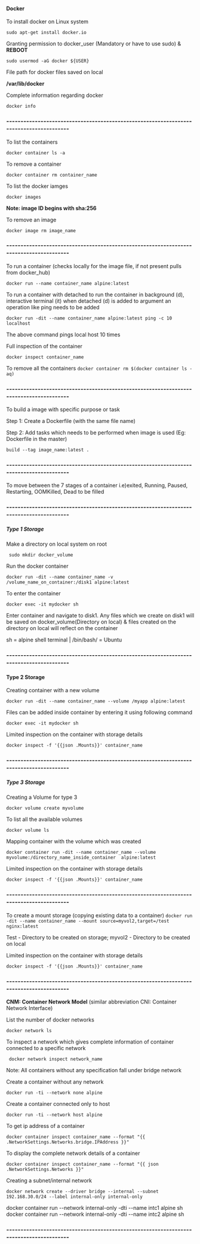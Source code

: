 #### Docker

To install docker on Linux system

``` sudo apt-get install docker.io ```

Granting permission to docker_user (Mandatory or have to use sudo) & **REBOOT**

``` sudo usermod -aG docker ${USER} ```

File path for docker files saved on local

**/var/lib/docker**

Complete information regarding docker

``` docker info ```

### ---------------------------------------------------------------------------------------
To list the containers

``` docker container ls -a ```

To remove a container

``` docker container rm container_name ```

To list the docker iamges

``` docker images ```

**Note: image ID begins with sha:256**

To remove an image

``` docker image rm image_name ```
### ---------------------------------------------------------------------------------------
To run a container (checks locally for the image file, if not present pulls from docker_hub)
 
 ``` docker run --name container_name alpine:latest ```
 
 To run a container with detached to run the container in background (d), interactive terminal (it)
 when detached (d) is added to argument an operation like ping needs to be added

``` docker run -dit --name container_name alpine:latest ping -c 10 localhost ```

The above command pings local host 10 times

Full inspection of the container

 ``` docker inspect container_name ```
 
 To remove all the containers
 ``` docker container rm $(docker container ls -aq) ```
### ---------------------------------------------------------------------------------------
To build a image with specific purpose or task

Step 1: Create a Dockerfile (with the same file name)

Step 2: Add tasks which needs to be performed when image is used (Eg: Dockerfile in the master)

``` build --tag image_name:latest . ```

### ---------------------------------------------------------------------------------------
To move between the 7 stages of a container i.e)exited, Running, Paused, Restarting, OOMKilled, Dead
to be filled
### ---------------------------------------------------------------------------------------


##### Type 1 Storage
Make a directory on local system on root

``` sudo mkdir docker_volume```

Run the docker container

``` docker run -dit --name container_name -v /volume_name_on_container:/disk1 alpine:latest ```

To enter the container

``` docker exec -it mydocker sh  ```

Enter container and navigate to disk1. Any files which we create on disk1 will be saved on docker_volume(Directory on local) & files created on the directory on local will reflect on the container

sh = alpine shell terminal | /bin/bash/ = Ubuntu
### ---------------------------------------------------------------------------------------
#### Type 2 Storage
Creating container with a new volume

 ``` docker run -dit --name container_name --volume /myapp alpine:latest ```
 
 Files can be added inside container by entering it using following command

``` docker exec -it mydocker sh  ```

Limited inspection on the container with storage details

 ``` docker inspect -f '{{json .Mounts}}' container_name ```
### ---------------------------------------------------------------------------------------
##### Type 3 Storage
Creating a Volume for type 3

``` docker volume create myvolume ```

To list all the available volumes

``` docker volume ls ```

Mapping container with the volume which was created

``` docker container run -dit --name container_name --volume myvolume:/directory_name_inside_container  alpine:latest ```

Limited inspection on the container with storage details

``` docker inspect -f '{{json .Mounts}}' container_name ```
### ---------------------------------------------------------------------------------------
To create a mount storage (copying existing data to a container)
``` docker run -dit --name container_name --mount source=myvol2,target=/test nginx:latest ```

Test - Directory to be created on storage; myvol2 - Directory to be created on local

Limited inspection on the container with storage details

 ``` docker inspect -f '{{json .Mounts}}' container_name ```
### ---------------------------------------------------------------------------------------
**CNM: Container Network Model** (similar abbreviation CNI: Container Network Interface)

List the number of docker networks

``` docker network ls ```

To inspect a network which gives complete information of container connected to a specific network

```  docker network inspect network_name ```

Note: All containers without any specification fall under bridge network

Create a container without any network

``` docker run -ti --network none alpine ```

Create a container connected only to host

``` docker run -ti --network host alpine ```

To get ip address of a container

``` docker container inspect container_name --format "{{ .NetworkSettings.Networks.bridge.IPAddress }}" ```

To display the complete network details of a container

``` docker container inspect container_name --format "{{ json .NetworkSettings.Networks }}" ```

Creating a subnet/internal network

``` docker network create --driver bridge --internal --subnet 192.168.30.0/24 --label internal-only internal-only ```

docker container run --network internal-only -dti --name intc1 alpine sh
docker container run --network internal-only -dti --name intc2 alpine sh
### ---------------------------------------------------------------------------------------



